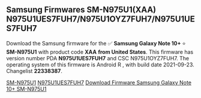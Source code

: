 <h2>Samsung Firmwares SM-N975U1(XAA) N975U1UES7FUH7/N975U1OYZ7FUH7/N975U1UES7FUH7</h2>
Download the Samsung firmware for the ✅ <strong>Samsung Galaxy Note 10+ </strong> ⭐ <strong>SM-N975U1</strong> with product code <strong>XAA</strong> <strong> from United States</strong>. This firmware has version number PDA <strong>N975U1UES7FUH7</strong> and CSC N975U1OYZ7FUH7. The operating system of this firmware is Android R , with build date 2021-09-23. Changelist <strong>22338387</strong>.


[SM-N975U1](https://samfirm.shop/samsung/model/SM-N975U1)
[N975U1UES7FUH7](https://samfirm.shop/samsung/pda/N975U1UES7FUH7)
[Download Firmware Samsung Galaxy Note 10+ SM-N975U1](https://samfirm.shop/samsung/firmware/458715)
